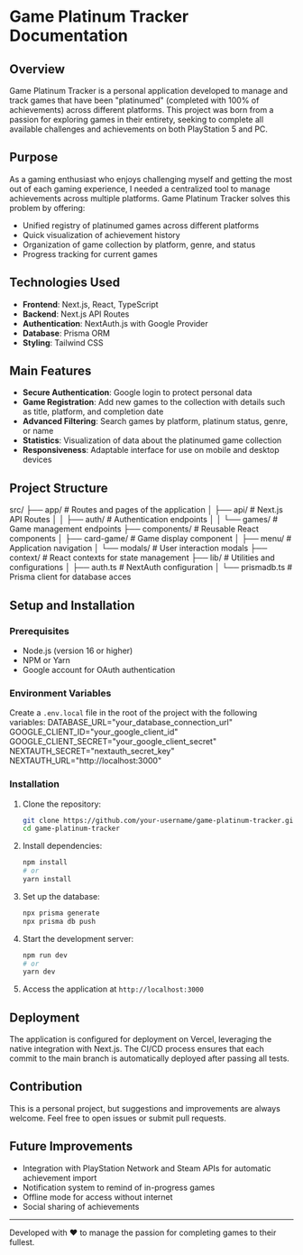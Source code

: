 # Game Platinum Tracker Documentation

## Overview

Game Platinum Tracker is a personal application developed to manage and track games that have been "platinumed" (completed with 100% of achievements) across different platforms. This project was born from a passion for exploring games in their entirety, seeking to complete all available challenges and achievements on both PlayStation 5 and PC.

## Purpose

As a gaming enthusiast who enjoys challenging myself and getting the most out of each gaming experience, I needed a centralized tool to manage achievements across multiple platforms. Game Platinum Tracker solves this problem by offering:

- Unified registry of platinumed games across different platforms
- Quick visualization of achievement history
- Organization of game collection by platform, genre, and status
- Progress tracking for current games

## Technologies Used

- **Frontend**: Next.js, React, TypeScript
- **Backend**: Next.js API Routes
- **Authentication**: NextAuth.js with Google Provider
- **Database**: Prisma ORM
- **Styling**: Tailwind CSS

## Main Features

- **Secure Authentication**: Google login to protect personal data
- **Game Registration**: Add new games to the collection with details such as title, platform, and completion date
- **Advanced Filtering**: Search games by platform, platinum status, genre, or name
- **Statistics**: Visualization of data about the platinumed game collection
- **Responsiveness**: Adaptable interface for use on mobile and desktop devices

## Project Structure
src/
├── app/ # Routes and pages of the application
│ ├── api/ # Next.js API Routes
│ │ ├── auth/ # Authentication endpoints
│ │ └── games/ # Game management endpoints
├── components/ # Reusable React components
│ ├── card-game/ # Game display component
│ ├── menu/ # Application navigation
│ └── modals/ # User interaction modals
├── context/ # React contexts for state management
├── lib/ # Utilities and configurations
│ ├── auth.ts # NextAuth configuration
│ └── prismadb.ts # Prisma client for database acces


## Setup and Installation

### Prerequisites

- Node.js (version 16 or higher)
- NPM or Yarn
- Google account for OAuth authentication

### Environment Variables

Create a `.env.local` file in the root of the project with the following variables:
DATABASE_URL="your_database_connection_url"
GOOGLE_CLIENT_ID="your_google_client_id"
GOOGLE_CLIENT_SECRET="your_google_client_secret"
NEXTAUTH_SECRET="nextauth_secret_key"
NEXTAUTH_URL="http://localhost:3000"


### Installation

1. Clone the repository:
   ```bash
   git clone https://github.com/your-username/game-platinum-tracker.git
   cd game-platinum-tracker
   ```

2. Install dependencies:
   ```bash
   npm install
   # or
   yarn install
   ```

3. Set up the database:
   ```bash
   npx prisma generate
   npx prisma db push
   ```

4. Start the development server:
   ```bash
   npm run dev
   # or
   yarn dev
   ```

5. Access the application at `http://localhost:3000`

## Deployment

The application is configured for deployment on Vercel, leveraging the native integration with Next.js. The CI/CD process ensures that each commit to the main branch is automatically deployed after passing all tests.

## Contribution

This is a personal project, but suggestions and improvements are always welcome. Feel free to open issues or submit pull requests.

## Future Improvements

- Integration with PlayStation Network and Steam APIs for automatic achievement import
- Notification system to remind of in-progress games
- Offline mode for access without internet
- Social sharing of achievements

---

Developed with ❤️ to manage the passion for completing games to their fullest.
